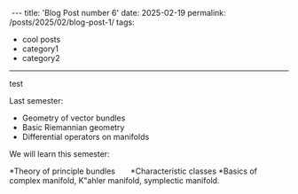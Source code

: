  ---
title: 'Blog Post number 6'
date: 2025-02-19
permalink: /posts/2025/02/blog-post-1/
tags:
  - cool posts
  - category1
  - category2
---

test

Last semester:

* Geometry of vector bundles      
* Basic Riemannian geometry
* Differential operators on manifolds

	
We will learn this semester:

*Theory of principle bundles      
*Characteristic classes
*Basics of complex manifold, K\"ahler manifold, symplectic manifold.

